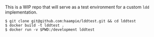 This is a WIP repo that will serve as a test environment for a custom `ldd` implementation.

```
$ git clone git@github.com:haampie/lddtest.git && cd lddtest
$ docker build -t lddtest .
$ docker run -v $PWD:/development lddtest
```
